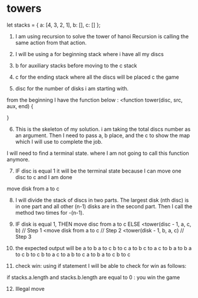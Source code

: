 # towers

let stacks = {
  a: [4, 3, 2, 1],
  b: [],
  c: []
};
1. I am using recursion to solve the tower of hanoi 
Recursion is calling the same action from that action. 

2. I will be using   a for beginning stack where i have all my discs
3. b for auxiliary stacks before moving to the c stack
4. c for the ending stack where all the discs will be placed c the game
5. disc for the number of disks i am starting with.

 from the beginning I have the function below :
 <function tower(disc, src, aux, end)
{

}

6. This is the skeleton of my  solution. i am  taking  the total discs number as an argument. Then I need to pass a, b  place, and the c to show the map which I will use to complete the job.

  I will  need to find a terminal state.  where I am  not going to call this function anymore.

7. IF disc is equal 1 it will be the terminal state because I can move one disc to  c  and I am done
 
move disk from a to c

 8. I will  divide the stack of discs in two parts. The largest disk (nth disc) is in one part and all other (n-1) disks are in the second part. Then I call the method two times for -(n-1).



 9. IF disk is equal 1, THEN
      move disc from a to c
   ELSE
      <tower(disc - 1, a, c, b)   // Step 1
      <move disk from a to c        // Step 2
      <tower(disk - 1, b, a, c)   // Step 3
10. the expected output will be 
a to b
a to c
b to c
a to b
c to a
c to b
a to b
a to c
b to c
b to a
c to a
b to c
a to b
a to c
b to c
11. check win: using if statement I will be able to check for win as follows:

if stacks.a.length and stacks.b.length are equal to 0 : you win the game

12. Illegal move
